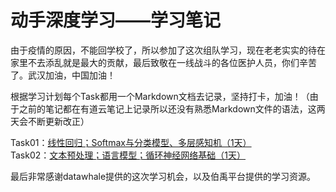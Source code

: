 # 动手深度学习——学习笔记

由于疫情的原因，不能回学校了，所以参加了这次组队学习，现在老老实实的待在家里不去添乱就是最大的贡献，最后致敬在一线战斗的各位医护人员，你们辛苦了。武汉加油，中国加油！

根据学习计划每个Task都用一个Markdown文档去记录，坚持打卡，加油！（由于之前的笔记都在有道云笔记上记录所以还没有熟悉Markdown文件的语法，这两天会不断更新改正）

Task01：[线性回归；Softmax与分类模型、多层感知机（1天）](https://github.com/makeittrue/dssdxx-learning-note/tree/master/Task01)
<br/>
Task02：[文本预处理；语言模型；循环神经网络基础（1天）](https://github.com/makeittrue/dssdxx-learning-note/tree/master/Task02)

最后非常感谢datawhale提供的这次学习机会，以及伯禹平台提供的学习资源。